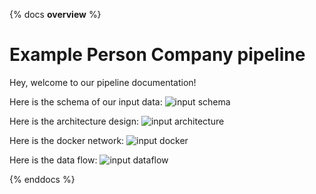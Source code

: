 {% docs __overview__ %}
# Example Person Company pipeline
Hey, welcome to our pipeline documentation!

Here is the schema of our input data:
![input schema](assets/input_data_model.png)

Here is the architecture design:
![input architecture](assets/jc_architecture.png)

Here is the docker network:
![input docker](assets/docker_network.png)

Here is the data flow:
![input dataflow](assets/dbtdataflow.png)


{% enddocs %}